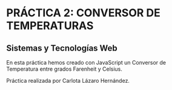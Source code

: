 # PRÁCTICA 2: CONVERSOR DE TEMPERATURAS

## Sistemas y Tecnologías Web

En esta práctica hemos creado con JavaScript un Conversor de Temperatura entre grados Farenheit y Celsius.

Práctica realizada por Carlota Lázaro Hernández. 

